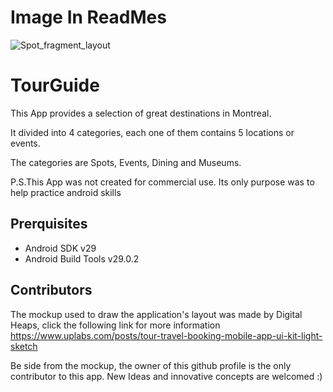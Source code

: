 # Image In ReadMes
![Spot_fragment_layout](https://user-images.githubusercontent.com/48886200/73373245-2666fd00-4297-11ea-987b-77beff049a5e.jpg)

# TourGuide
 
This App provides a selection of great destinations in Montreal.

It divided into 4 categories, each one of them contains 5 locations or events.

The categories are Spots, Events, Dining and Museums.

P.S.This App was not created for commercial use. Its only purpose was to help practice android skills

## Prerquisites 

* Android SDK v29
* Android Build Tools v29.0.2

## Contributors

The mockup used to draw the application's layout was made by Digital Heaps, click the following link for more information https://www.uplabs.com/posts/tour-travel-booking-mobile-app-ui-kit-light-sketch

Be side from the mockup, the owner of this github profile is the only contributor to this app. New Ideas and innovative concepts are welcomed :)
